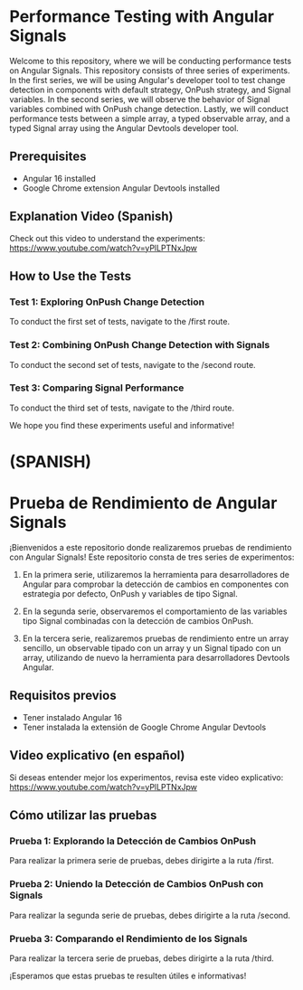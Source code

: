 # Performance Testing with Angular Signals

Welcome to this repository, where we will be conducting performance tests on Angular Signals. This repository consists of three series of experiments. In the first series, we will be using Angular's developer tool to test change detection in components with default strategy, OnPush strategy, and Signal variables. In the second series, we will observe the behavior of Signal variables combined with OnPush change detection. Lastly, we will conduct performance tests between a simple array, a typed observable array, and a typed Signal array using the Angular Devtools developer tool.

## Prerequisites
- Angular 16 installed
- Google Chrome extension Angular Devtools installed

## Explanation Video (Spanish)
Check out this video to understand the experiments: https://www.youtube.com/watch?v=yPlLPTNxJpw

## How to Use the Tests
### Test 1: Exploring OnPush Change Detection
To conduct the first set of tests, navigate to the /first route.

### Test 2: Combining OnPush Change Detection with Signals
To conduct the second set of tests, navigate to the /second route.

### Test 3: Comparing Signal Performance
To conduct the third set of tests, navigate to the /third route.

We hope you find these experiments useful and informative!

# (SPANISH)
# Prueba de Rendimiento de Angular Signals

¡Bienvenidos a este repositorio donde realizaremos pruebas de rendimiento con Angular Signals! Este repositorio consta de tres series de experimentos:

1. En la primera serie, utilizaremos la herramienta para desarrolladores de Angular para comprobar la detección de cambios en componentes con estrategia por defecto, OnPush y variables de tipo Signal.

2. En la segunda serie, observaremos el comportamiento de las variables tipo Signal combinadas con la detección de cambios OnPush.

3. En la tercera serie, realizaremos pruebas de rendimiento entre un array sencillo, un observable tipado con un array y un Signal tipado con un array, utilizando de nuevo la herramienta para desarrolladores Devtools Angular.

## Requisitos previos
- Tener instalado Angular 16
- Tener instalada la extensión de Google Chrome Angular Devtools

## Video explicativo (en español)
Si deseas entender mejor los experimentos, revisa este video explicativo: https://www.youtube.com/watch?v=yPlLPTNxJpw

## Cómo utilizar las pruebas
### Prueba 1: Explorando la Detección de Cambios OnPush
Para realizar la primera serie de pruebas, debes dirigirte a la ruta /first.

### Prueba 2: Uniendo la Detección de Cambios OnPush con Signals
Para realizar la segunda serie de pruebas, debes dirigirte a la ruta /second.

### Prueba 3: Comparando el Rendimiento de los Signals
Para realizar la tercera serie de pruebas, debes dirigirte a la ruta /third.

¡Esperamos que estas pruebas te resulten útiles e informativas!